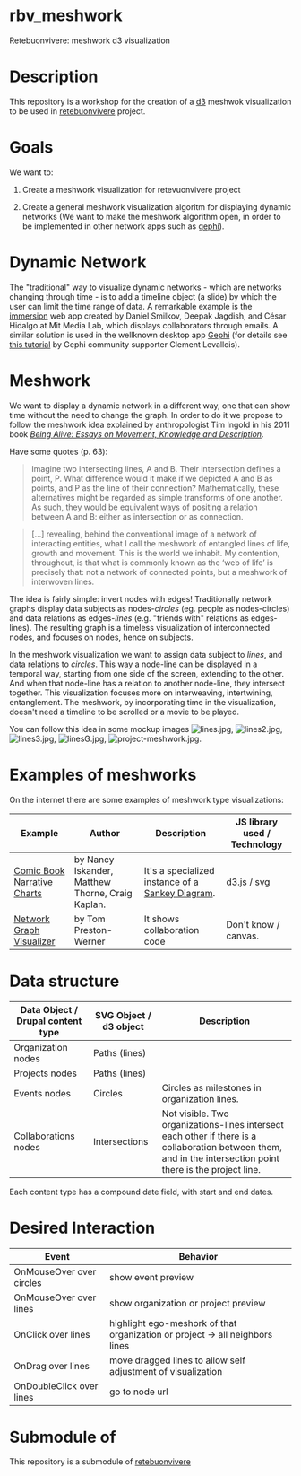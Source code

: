 rbv_meshwork
============

Retebuonvivere: meshwork d3 visualization

# Description

This repository is a workshop for the creation of a [d3][2] meshwok visualization to be used in [retebuonvivere][0] project.

# Goals

We want to:

1. Create a meshwork visualization for retevuonvivere project

2. Create a general meshwork visualization algoritm for displaying dynamic networks (We want to make the meshwork algorithm open, in order to be implemented in other network apps such as [gephi][3]).

# Dynamic Network

The "traditional" way to visualize dynamic networks - which are networks changing through time - is to add a timeline object (a slide) by which the user can limit the time range of data. A remarkable example is the [immersion][5] web app created by Daniel Smilkov, Deepak Jagdish, and César Hidalgo at Mit Media Lab, which displays collaborators through emails. A similar solution is used in the wellknown desktop app [Gephi][3] (for details see [this tutorial](http://www.clementlevallois.net/gephi/tuto/gephi_tutorial_dynamics.pdf) by Gephi community supporter Clement Levallois).

# Meshwork

We want to display a dynamic network in a different way, one that can show time without the need to change the graph. In order to do it we propose to follow the meshwork idea explained by anthropologist Tim Ingold in his 2011 book *[Being Alive: Essays on Movement, Knowledge and Description][4]*. 

Have some quotes (p. 63):
> Imagine two intersecting lines, A and B. Their intersection defines a point, P. What difference would it make if we depicted A and B as points, and P as the line of their connection? Mathematically, these alternatives might be regarded as simple transforms of one another. As such, they would be equivalent ways of positing a relation between A and B: either as intersection or as connection.

> [...] revealing, behind the conventional image of a network of interacting entities, what I call the meshwork of entangled lines of life, growth and movement. This is the world we inhabit. My contention, throughout, is that what is commonly known as the ‘web of life’ is precisely that: not a network of connected points, but a meshwork of interwoven lines.

The idea is fairly simple: invert nodes with edges! Traditionally network graphs display data subjects as nodes-*circles* (eg. people as nodes-circles) and data relations as edges-*lines* (e.g. "friends with" relations as edges-lines). The resulting graph is a timeless visualization of interconnected nodes, and focuses on nodes, hence on subjects. 

In the meshwork visualization we want to assign data subject to *lines*, and data relations to *circles*. This way a node-line can be displayed in a temporal way, starting from one side of the screen, extending to the other. And when that node-line has a relation to another node-line, they intersect together. This visualization focuses more on interweaving, intertwining, entanglement. The meshwork, by incorporating time in the visualization, doesn't need a timeline to be scrolled or a movie to be played.

You can follow this idea in some mockup images ![lines.jpg](images/lines.jpg), ![lines2.jpg](images/lines2.jpg), ![lines3.jpg](images/lines3.jpg), ![linesG.jpg](images/linesG.png), ![project-meshwork.jpg](images/project-meshwork.jpg).


# Examples of meshworks

On the internet there are some examples of meshwork type visualizations:

| Example | Author | Description | JS library used / Technology |
| ------- | ------ | ----------- | --------------- |
| [Comic Book Narrative Charts][6] | by Nancy Iskander, Matthew Thorne, Craig Kaplan. | It's a specialized instance of a [Sankey Diagram][7]. | d3.js / svg |
| [Network Graph Visualizer][8] | by Tom Preston-Werner | It shows collaboration code | Don't know / canvas. |


# Data structure

| Data Object / Drupal content type    | SVG Object / d3 object | Description                                 |
| -------------------- | ------------- | -----------                                 |
| Organization nodes   | Paths (lines) |                                             |
| Projects nodes       | Paths (lines) |                                             |
| Events nodes         | Circles       | Circles as milestones in organization lines. |
| Collaborations nodes | Intersections | Not visible. Two organizations-lines intersect each other if there is a collaboration between them, and in the intersection point there is the project line. |

Each content type has a compound date field, with start and end dates. 

# Desired Interaction 

| Event                    | Behavior             |
| ------------------------ | -------------------- |
| OnMouseOver over circles | show event preview   |
| OnMouseOver over lines   | show organization or project preview |
| OnClick over lines       | highlight ego-meshork of that organization or project → all neighbors lines |
| OnDrag over lines        | move dragged lines to allow self adjustment of visualization |
| OnDoubleClick over lines | go to node url |



# Submodule of

This repository is a submodule of [retebuonvivere][0]


[0]: https://github.com/fonzy85vr/retebuonvivere
[1]: http://www.retebuonvivere.org
[2]: http://d3js.org/
[3]: https://gephi.github.io/
[4]: http://geactblog.files.wordpress.com/2012/03/tim_ingold-being_alive__essays_on_movement_knowledge_and_description__-routledge2011.pdf
[5]: https://immersion.media.mit.edu/
[6]: http://csclub.uwaterloo.ca/~n2iskand/?page_id=13
[7]: http://bost.ocks.org/mike/sankey/
[8]: https://github.com/blog/39-say-hello-to-the-network-graph-visualizer
